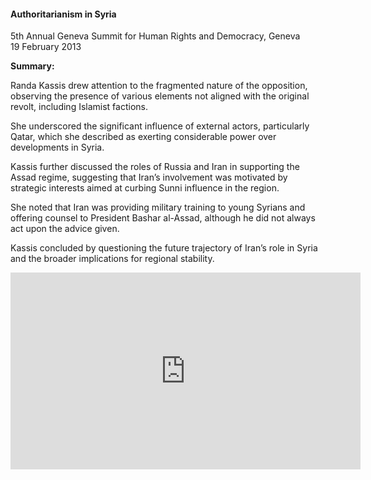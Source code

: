 <h4>Authoritarianism in Syria</h4>

5th Annual Geneva Summit for Human Rights and Democracy, Geneva<br>
19 February 2013
	
<b>Summary:</b>	

Randa Kassis drew attention to the fragmented nature of the opposition, observing the presence of various elements not aligned with the original revolt, including Islamist factions.

She underscored the significant influence of external actors, particularly Qatar, which she described as exerting considerable power over developments in Syria.

Kassis further discussed the roles of Russia and Iran in supporting the Assad regime, suggesting that Iran’s involvement was motivated by strategic interests aimed at curbing Sunni influence in the region.

She noted that Iran was providing military training to young Syrians and offering counsel to President Bashar al-Assad, although he did not always act upon the advice given.

Kassis concluded by questioning the future trajectory of Iran’s role in Syria and the broader implications for regional stability.

<center><iframe width="560" height="315" src="https://www.youtube.com/embed/35tB-gHHZfk?si=z_p2v3HkXP93Ua8A" frameborder="0" allowfullscreen></iframe></center>
<p></p>
